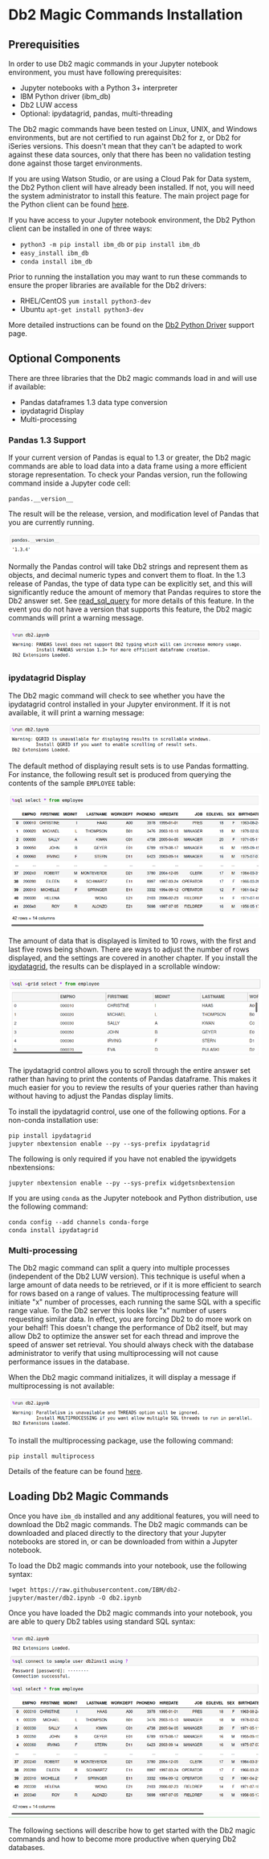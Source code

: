 # Db2 Magic Commands Installation

## Prerequisities

In order to use Db2 magic commands in your Jupyter notebook environment, you must have following prerequisites:

- Jupyter notebooks with a Python 3+ interpreter
- IBM Python driver (ibm_db)
- Db2 LUW access 
- Optional: ipydatagrid, pandas, multi-threading

The Db2 magic commands have been tested on Linux, UNIX, and Windows environments, but are not certified to run against Db2 for z, or Db2 for iSeries versions. This doesn't mean that they can't be adapted to work against these data sources, only that there has been no validation testing done against those target environments.

If you are using Watson Studio, or are using a Cloud Pak for Data system, the Db2 Python client will have already been installed. If not, you will need the system administrator to install this feature. The main project page for the Python client can be found [here](https://github.com/ibmdb/python-ibmdb).

If you have access to your Jupyter notebook environment, the Db2 Python client can be installed in one of three ways:

- `python3 -m pip install ibm_db` or `pip install ibm_db`
- `easy_install ibm_db`
- `conda install ibm_db` 

Prior to running the installation you may want to run these commands to ensure the proper libraries are available for the Db2 drivers:

- RHEL/CentOS `yum install python3-dev`
- Ubuntu `apt-get install python3-dev`

More detailed instructions can be found on the [Db2 Python Driver](https://github.com/ibmdb/python-ibmdb#inst) support page.

## Optional Components

There are three libraries that the Db2 magic commands load in and will use if available:

- Pandas dataframes 1.3 data type conversion
- ipydatagrid Display 
- Multi-processing

### Pandas 1.3 Support

If your current version of Pandas is equal to 1.3 or greater, the Db2 magic commands are able to load data into a data frame using a more efficient storage representation. To check your Pandas version, run the following command inside a Jupyter code cell:

```
pandas.__version__
```

The result will be the release, version, and modification level of Pandas that you are currently running.

![Pandas version](img/pandas_version.png)

Normally the Pandas control will take Db2 strings and represent them as objects, and decimal numeric types and convert them to float. In the 1.3 release of Pandas, the type of data type can be explicitly set, and this will significantly reduce the amount of memory that Pandas requires to store the Db2 answer set. See [read_sql_query](https://pandas.pydata.org/pandas-docs/stable/reference/api/pandas.read_sql_query.html#pandas.read_sql_query) for more details of this feature. In the event you do not have a version that supports this feature, the Db2 magic commands will print a warning message.

![Pandas Old](img/pandas_old.png)

### ipydatagrid Display

The Db2 magic command will check to see whether you have the ipydatagrid control installed in your Jupyter environment. If it is not available, it will print a warning message:

![No ipydatagrid](img/no_qgrid.png)

The default method of displaying result sets is to use Pandas formatting. For instance, the following result set is produced from querying the contents of the sample `EMPLOYEE` table:

![Employees Pandas](img/employee_pandas.png)

The amount of data that is displayed is limited to 10 rows, with the first and last five rows being shown. There are ways to adjust the number of rows displayed, and the settings are covered in another chapter. If you install the [ipydatagrid](https://github.com/bloomberg/ipydatagrid#Usage-and-Examples), the results can be displayed in a scrollable window:

![Employees ipydatagrid](img/employee_qgrid.png)

The ipydatagrid control allows you to scroll through the entire answer set rather than having to print the contents of Pandas dataframe. This makes it much easier for you to review the results of your queries rather than having without having to adjust the Pandas display limits.

To install the ipydatagrid control, use one of the following options. For a non-conda installation use:

```
pip install ipydatagrid
jupyter nbextension enable --py --sys-prefix ipydatagrid
```

The following is only required if you have not enabled the ipywidgets nbextensions:
```
jupyter nbextension enable --py --sys-prefix widgetsnbextension
```

If you are using `conda` as the Jupyter notebook and Python distribution, use the following command:

```
conda config --add channels conda-forge
conda install ipydatagrid
```

### Multi-processing

The Db2 magic command can split a query into multiple processes (independent of the Db2 LUW version). This technique is useful when a large amount of data needs to be retrieved, or if it is more efficient to search for rows based on a range of values. The multiprocessing feature will initiate "x" number of processes, each running the same SQL with a specific range value. To the Db2 server this looks like "x" number of users requesting similar data. In effect, you are forcing Db2 to do more work on your behalf! This doesn't change the performance of Db2 itself, but may allow Db2 to optimize the answer set for each thread and improve the speed of answer set retrieval. You should always check with the database administrator to verify that using multiprocessing will not cause performance issues in the database.

When the Db2 magic command initializes, it will display a message if multiprocessing is not available:

![No Threading](img/no_multithreads.png)

To install the multiprocessing package, use the following command:

```
pip install multiprocess
```

Details of the feature can be found [here](https://pypi.org/project/multiprocess/).

## Loading Db2 Magic Commands

Once you have `ibm_db` installed and any additional features, you will need to download the Db2 magic commands. The Db2 magic commands can be downloaded and placed directly to the directory that your Jupyter notebooks are stored in, or can be downloaded from within a Jupyter notebook.

To load the Db2 magic commands into your notebook, use the following syntax:
```
!wget https://raw.githubusercontent.com/IBM/db2-jupyter/master/db2.ipynb -O db2.ipynb

```

Once you have loaded the Db2 magic commands into your notebook, you are able to query Db2 tables using standard SQL syntax:

![Intro Sample](img/intro_sample.png)

The following sections will describe how to get started with the Db2 magic commands and how to become more productive when querying Db2 databases.